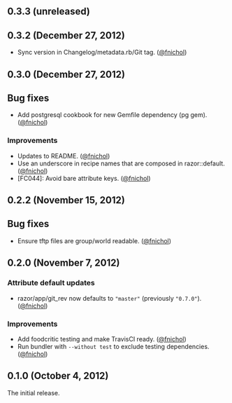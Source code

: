 ## 0.3.3 (unreleased)


## 0.3.2 (December 27, 2012)

* Sync version in Changelog/metadata.rb/Git tag. ([@fnichol][])


## 0.3.0 (December 27, 2012)

## Bug fixes

* Add postgresql cookbook for new Gemfile dependency (pg gem). ([@fnichol][])

### Improvements

* Updates to README. ([@fnichol][])
* Use an underscore in recipe names that are composed in razor::default.
  ([@fnichol][])
* [FC044]: Avoid bare attribute keys. ([@fnichol][])


## 0.2.2 (November 15, 2012)

## Bug fixes

* Ensure tftp files are group/world readable. ([@fnichol][])


## 0.2.0 (November 7, 2012)

### Attribute default updates

* razor/app/git\_rev now defaults to `"master"` (previously `"0.7.0"`).
  ([@fnichol][])

### Improvements

* Add foodcritic testing and make TravisCI ready. ([@fnichol][])
* Run bundler with `--without test` to exclude testing dependencies.
  ([@fnichol][])


## 0.1.0 (October 4, 2012)

The initial release.

[@fnichol]: https://github.com/fnichol
